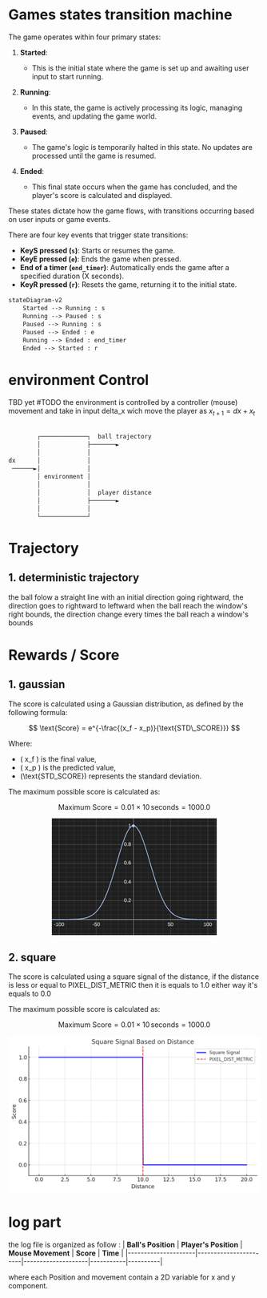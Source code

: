 
# Games states transition machine
The game operates within four primary states:

1. **Started**:
   - This is the initial state where the game is set up and awaiting user input to start running.

2. **Running**:
   - In this state, the game is actively processing its logic, managing events, and updating the game world.

3. **Paused**:
   - The game's logic is temporarily halted in this state. No updates are processed until the game is resumed.

4. **Ended**:
   - This final state occurs when the game has concluded, and the player's score is calculated and displayed.

These states dictate how the game flows, with transitions occurring based on user inputs or game events.

There are four key events that trigger state transitions:

- **KeyS pressed (`s`)**: Starts or resumes the game.
- **KeyE pressed (`e`)**: Ends the game when pressed.
- **End of a timer (`end_timer`)**: Automatically ends the game after a specified duration (X seconds).
- **KeyR pressed (`r`)**: Resets the game, returning it to the initial state.

```mermaid
stateDiagram-v2
    Started --> Running : s
    Running --> Paused : s
    Paused --> Running : s
    Paused --> Ended : e 
    Running --> Ended : end_timer
    Ended --> Started : r
```
# environment Control

TBD yet #TODO
the environment is controlled by a controller (mouse) movement and take in input delta_x wich move the player as $x_{t+1} = dx + x_t$
```

        ┌─────────────┐  ball trajectory
        │             ├───────►         
        │             │                 
dx      │             │                 
 ──────►│             │                 
        │ environment │                 
        │             │                 
        │             │  player distance
        │             ├───────►         
        │             │                 
        └─────────────┘                 
```

# Trajectory 
## 1. deterministic trajectory
the ball folow a straight line with an initial direction going rightward, the direction goes to rightward to leftward when the ball reach the window's right bounds, the direction change every times the ball reach a window's bounds

# Rewards / Score

## 1. gaussian
The score is calculated using a Gaussian distribution, as defined by the following formula:

$$
\text{Score} = e^{-\frac{(x_f - x_p)}{\text{STD\_SCORE}}}
$$

Where:
- \( x_f \) is the final value,
- \( x_p \) is the predicted value,
- \(\text{STD\_SCORE}\) represents the standard deviation.

The maximum possible score is calculated as:

$$
\text{Maximum Score} = 0.01 \times 10 \, \text{seconds} = 1000.0
$$

<div style="text-align: center;">
    <img src="images/score_images/Gaussian_score.png" alt="Gaussian score" />
</div>

## 2. square 

The score is calculated using a square signal of the distance, if the distance is less or equal to PIXEL_DIST_METRIC then it is equals to 1.0 either way it's equals to 0.0

The maximum possible score is calculated as:

$$
\text{Maximum Score} = 0.01 \times 10 \, \text{seconds} = 1000.0
$$

<div style="text-align: center;">
    <img src="images/score_images/square_dist_metric.png" alt="Square score" />
</div>

# log part 

the log file is organized as follow : 
| **Ball's Position** | **Player's Position** | **Mouse Movement** | **Score** | **Time** |
|---------------------|-----------------------|--------------------|-----------|----------|

where each Position and movement contain a 2D variable for x and y component.
